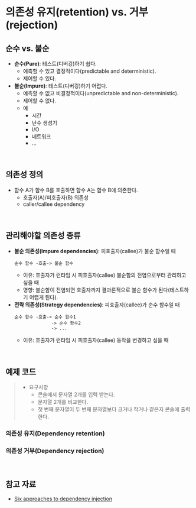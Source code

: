 # 의존성 유지(retention) vs. 거부(rejection)

## 순수 vs. 불순
- **순수(Pure)**: 테스트(디버깅)하기 쉽다.
  - 예측할 수 있고 결정적이다(predictable and deterministic).
  - 제어할 수 있다.
- **불순(Impure)**: 테스트(디버깅)하기 어렵다.
  - 예측할 수 없고 비결정적이다(unpredictable and non-deterministic).
  - 제어할 수 없다.
  - 예
    - 시간
    - 난수 생성기
    - I/O
    - 네트워크
    - ...

<br/>

## 의존성 정의
- 함수 A가 함수 B를 호출하면 함수 A는 함수 B에 의존한다.
  - 호출자(A)/피호출자(B) 의존성
  - caller/callee dependency

<br/>

## 관리해야할 의존성 종류
- **불순 의존성(Impure dependencies)**: 피호출자(callee)가 불순 함수일 때
  ```
  순수 함수 -호출-> 불순 함수
  ```
  - 이유: 호출자가 런타임 시 피호출자(callee) 불순함의 전염으로부터 관리하고 싶을 때
  - 영향: 불순함이 전염되면 호출자까지 결과론적으로 불순 함수가 된다(테스트하기 어렵게 된다).
- **전략 의존성(Strategy dependencies)**: 피호출자(callee)가 순수 함수일 때
  ```
  순수 함수 -호출-> 순수 함수1  
                -> 순수 함수2  
                -> ...
  ```
  - 이유: 호출자가 런타임 시 피호출자(callee) 동작을 변경하고 싶을 때

<br/>

## 예제 코드
> - 요구사항
>   - 콘솔에서 문자열 2개를 입력 받는다.
>   - 문자열 2개를 비교한다.
>   - 첫 번째 문자열이 두 번째 문자열보다 크거나 작거나 같은지 콘솔에 출력한다.

### 의존성 유지(Dependency retention)

### 의존성 거부(Dependency rejection)

<br/>

## 참고 자료
- [Six approaches to dependency injection](https://fsharpforfunandprofit.com/posts/dependencies/)
